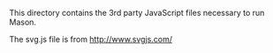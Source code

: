 This directory contains the 3rd party JavaScript files necessary to run Mason.

The svg.js file is from http://www.svgjs.com/

